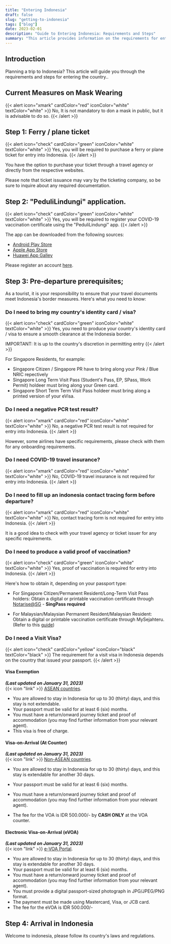 ```yaml
---
title: "Entering Indonesia"
draft: false
slug: "getting-to-indonesia"
tags: ["blog"]
date: 2023-02-01
description: "Guide to Entering Indonesia: Requirements and Steps"
summary: "This article provides information on the requirements for entering Indonesia, including steps for obtaining a ferry/plane ticket, downloading the PeduliLindungi app, and fulfilling pre-departure prerequisites such as proof of vaccination. Information on visit visas and arrival in Indonesia is also included."
---
```


## Introduction

Planning a trip to Indonesia? This article will guide you through the requirements and steps for entering the country..

## Current Measures on Mask Wearing

{{< alert icon="xmark" cardColor="red" iconColor="white" textColor="white" >}}
No, It is not mandatory to don a mask in public, but it is advisable to do so.
{{< /alert >}}

## Step 1: Ferry / plane ticket

{{< alert icon="check" cardColor="green" iconColor="white" textColor="white" >}}
Yes, you will be required to purchase a ferry or plane ticket for entry into Indonesia.
{{< /alert >}}

You have the option to purchase your ticket through a travel agency or directly from the respective websites. 

Please note that ticket issuance may vary by the ticketing company, so be sure to inquire about any required documentation.



## Step 2: "PeduliLindungi" application.

{{< alert icon="check" cardColor="green" iconColor="white" textColor="white" >}}
Yes, you will be required to register your COVID-19 vaccination certificate using the "PeduliLindungi" app.
{{< /alert >}}

The app can be downloaded from the following sources:

- [Android Play Store](http://bit.ly/Android-PL)
- [Apple App Store](https://apple.co/2K7TNj1)
- [Huawei App Galley](https://appgallery.huawei.com/#/app/C102542717)

Please register an account [here](https://www.pedulilindungi.id/register).

## Step 3: Pre-departure prerequisites;

As a tourist, it is your responsibility to ensure that your travel documents meet Indonesia's border measures. Here's what you need to know:

### Do I need to bring my country's identity card / visa?

{{< alert icon="check" cardColor="green" iconColor="white" textColor="white" >}}
Yes, you need to produce your country's identity card / visa to ensure a smooth clearance at the Indonesia border.

IMPORTANT: It is up to the country's discretion in permitting entry
{{< /alert >}} <br>

For Singapore Residents, for example:
- Singapore Citizen / Singapore PR have to bring along your Pink / Blue NRIC repectively
- Singapore Long Term Visit Pass (Student's Pass, EP, SPass, Work Permit) holdeer must bring along your Green card.
- Singapore Short Term Term Visit Pass holdeer must bring along a printed version of your eVisa.


### Do I need a negative PCR test result?

{{< alert icon="xmark" cardColor="red" iconColor="white" textColor="white" >}}
No, a negative PCR test result is not required for entry into Indonesia.
{{< /alert >}}

However, some airlines have specific requirements, please check with them for any onboarding requirements.

### Do I need COVID-19 travel insurance?

{{< alert icon="xmark" cardColor="red" iconColor="white" textColor="white" >}}
No, COVID-19 travel insurance is not required for entry into Indonesia. 
{{< /alert >}}

### Do I need to fill up an indonesia contact tracing form before departure?

{{< alert icon="xmark" cardColor="red" iconColor="white" textColor="white" >}}
No, contact tracing form is not required for entry into Indonesia. 
{{< /alert >}}

It is a good idea to check with your travel agency or ticket issuer for any specific requirements.

### Do I need to produce a valid proof of vaccination?

{{< alert icon="check" cardColor="green" iconColor="white" textColor="white" >}}
Yes, proof of vaccination is required for entry into Indonesia. 
{{< /alert >}}

Here's how to obtain it, depending on your passport type:

- For Singapore Citizen/Permanent Resident/Long-Term Visit Pass holders: Obtain a digital or printable vaccination certificate through [Notarise@SG](https://www.notarise.gov.sg/) - <b>SingPass required </b>

- For Malaysian/Malaysian Permanent Resident/Malaysian Resident: Obtain a digital or printable vaccination certificate through MySejahteru. (Refer to this [guide](https://www.techarp.com/software/vaccine-certificate-pdf-guide/))

### Do I need a Visit Visa?

{{< alert icon="check" cardColor="yellow" iconColor="black" textColor="black" >}}
The requirement for a visit visa in Indonesia depends on the country that issued your passport. 
{{< /alert >}}


#### Visa Exemption

<b><i>(Last updated on January 31, 2023)</i></b><br>
{{< icon "link" >}} [ASEAN countries](https://kemlu.go.id/singapore/en/pages/bebas_visa_kunjungan%28bvk%29/754/about-service#:~:text=FREE%20VISA%20FOR%20ASEAN%20TOURISTS%20(30%20DAYS%20ONLY)%3A). <br>

- You are allowed to stay in Indonesia for up to 30 (thirty) days, and this stay is not extendable.
- Your passport must be valid for at least 6 (six) months.
- You must have a return/onward journey ticket and proof of accommodation (you may find further information from your relevant agent).
- This visa is free of charge.


#### Visa-on-Arrival (At Counter)

<b><i>(Last updated on January 31, 2023)</i></b><br>
{{< icon "link" >}} [Non-ASEAN countries](https://kemlu.go.id/singapore/en/pages/voa/753/about-service). <br>


- You are allowed to stay in Indonesia for up to 30 (thirty) days, and this stay is extendable for another 30 days.
- Your passport must be valid for at least 6 (six) months.
- You must have a return/onward journey ticket and proof of accommodation (you may find further information from your relevant agent).

- The fee for the VOA is IDR 500.000/- by **CASH ONLY** at the VOA counter.

#### Electronic Visa-on-Arrival (eVOA)

<b><i>(Last updated on January 31, 2023)</i></b><br>
{{< icon "link" >}} [e-VOA Portal](https://molina.imigrasi.go.id/#e-voa). <br>

- You are allowed to stay in Indonesia for up to 30 (thirty) days, and this stay is extendable for another 30 days.
- Your passport must be valid for at least 6 (six) months.
- You must have a return/onward journey ticket and proof of accommodation (you may find further information from your relevant agent).
- You must provide a digital passport-sized photograph in JPG/JPEG/PNG format.
- The payment must be made using Mastercard, Visa, or JCB card.
- The fee for the eVOA is IDR 500.000/-

## Step 4: Arrival in Indonesia

Welcome to indonesia, please follow its country's laws and regulations.


